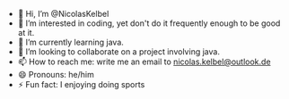 - 👋 Hi, I’m @NicolasKelbel
- 👀 I’m interested in coding, yet don't do it frequently enough to be good at it.
- 🌱 I’m currently learning java.
- 💞️ I’m looking to collaborate on a project involving java. 
- 📫 How to reach me: write me an email to nicolas.kelbel@outlook.de
- 😄 Pronouns: he/him
- ⚡ Fun fact: I enjoying doing sports

<!---
NicolasKelbel/NicolasKelbel is a ✨ special ✨ repository because its `README.md` (this file) appears on your GitHub profile.
You can click the Preview link to take a look at your changes.
--->
